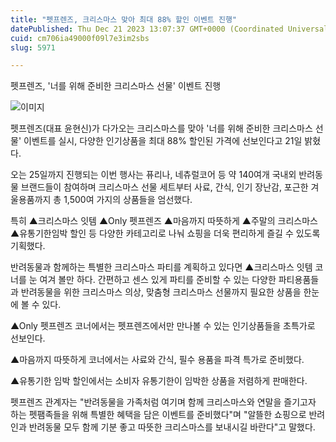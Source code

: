 ```yaml
---
title: "펫프렌즈, 크리스마스 맞아 최대 88% 할인 이벤트 진행"
datePublished: Thu Dec 21 2023 13:07:37 GMT+0000 (Coordinated Universal Time)
cuid: cm706ia49000f09l7e3im2sbs
slug: 5971

---
```



펫프렌즈, '너를 위해 준비한 크리스마스 선물' 이벤트 진행

![이미지](https://cdn.hashnode.com/res/hashnode/image/upload/v1739260015607/02a00c48-d315-4dec-997b-14cca2ec399d.png)

펫프렌즈(대표 윤현신)가 다가오는 크리스마스를 맞아 '너를 위해 준비한 크리스마스 선물' 이벤트를 실시, 다양한 인기상품을 최대 88% 할인된 가격에 선보인다고 21일 밝혔다.

오는 25일까지 진행되는 이번 행사는 퓨리나, 네츄럴코어 등 약 140여개 국내외 반려동물 브랜드들이 참여하며 크리스마스 선물 세트부터 사료, 간식, 인기 장난감, 포근한 겨울용품까지 총 1,500여 가지의 상품들을 엄선했다.

특히 ▲크리스마스 잇템 ▲Only 펫프렌즈 ▲마음까지 따뜻하게 ▲주말의 크리스마스 ▲유통기한임박 할인 등 다양한 카테고리로 나눠 쇼핑을 더욱 편리하게 즐길 수 있도록 기획했다.

반려동물과 함께하는 특별한 크리스마스 파티를 계획하고 있다면 ▲크리스마스 잇템 코너를 눈 여겨 볼만 하다. 간편하고 센스 있게 파티를 준비할 수 있는 다양한 파티용품들과 반려동물을 위한 크리스마스 의상, 맞춤형 크리스마스 선물까지 필요한 상품을 한눈에 볼 수 있다.

▲Only 펫프렌즈 코너에서는 펫프렌즈에서만 만나볼 수 있는 인기상품들을 초특가로 선보인다.

▲마음까지 따뜻하게 코너에서는 사료와 간식, 필수 용품을 파격 특가로 준비했다.

▲유통기한 임박 할인에서는 소비자 유통기한이 임박한 상품을 저렴하게 판매한다.

펫프렌즈 관계자는 "반려동물을 가족처럼 여기며 함께 크리스마스와 연말을 즐기고자 하는 펫팸족들을 위해 특별한 혜택을 담은 이벤트를 준비했다"며 "알뜰한 쇼핑으로 반려인과 반려동물 모두 함께 기분 좋고 따뜻한 크리스마스를 보내시길 바란다"고 말했다.